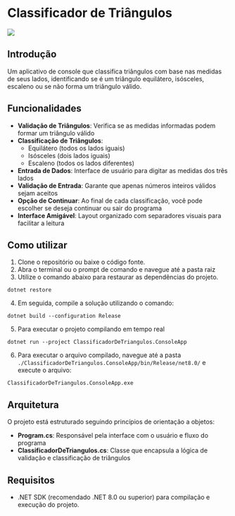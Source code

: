 # Classificador de Triângulos

![](https://i.imgur.com/s5YftXb.gif)

## Introdução

Um aplicativo de console que classifica triângulos com base nas medidas de seus lados, identificando se é um triângulo equilátero, isósceles, escaleno ou se não forma um triângulo válido.

## Funcionalidades

- **Validação de Triângulos**: Verifica se as medidas informadas podem formar um triângulo válido
- **Classificação de Triângulos**:
  - Equilátero (todos os lados iguais)
  - Isósceles (dois lados iguais)
  - Escaleno (todos os lados diferentes)
- **Entrada de Dados**: Interface de usuário para digitar as medidas dos três lados
- **Validação de Entrada**: Garante que apenas números inteiros válidos sejam aceitos
- **Opção de Continuar**: Ao final de cada classificação, você pode escolher se deseja continuar ou sair do programa
- **Interface Amigável**: Layout organizado com separadores visuais para facilitar a leitura

## Como utilizar

1. Clone o repositório ou baixe o código fonte.
2. Abra o terminal ou o prompt de comando e navegue até a pasta raiz
3. Utilize o comando abaixo para restaurar as dependências do projeto.

```
dotnet restore
```

4. Em seguida, compile a solução utilizando o comando:

```
dotnet build --configuration Release
```

5. Para executar o projeto compilando em tempo real

```
dotnet run --project ClassificadorDeTriangulos.ConsoleApp
```

6. Para executar o arquivo compilado, navegue até a pasta `./ClassificadorDeTriangulos.ConsoleApp/bin/Release/net8.0/` e execute o arquivo:

```
ClassificadorDeTriangulos.ConsoleApp.exe
```

## Arquitetura

O projeto está estruturado seguindo princípios de orientação a objetos:

- **Program.cs**: Responsável pela interface com o usuário e fluxo do programa
- **ClassificadorDeTriangulos.cs**: Classe que encapsula a lógica de validação e classificação de triângulos

## Requisitos

- .NET SDK (recomendado .NET 8.0 ou superior) para compilação e execução do projeto.
